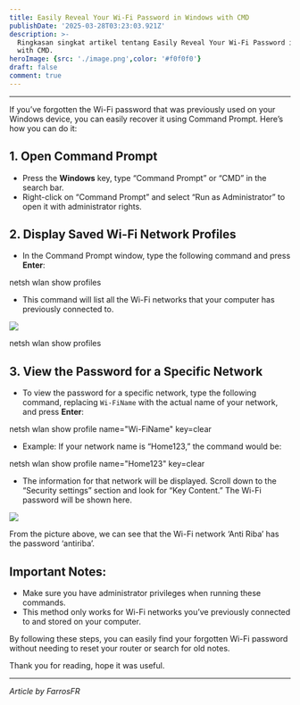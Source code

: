 ```yaml
---
title: Easily Reveal Your Wi-Fi Password in Windows with CMD
publishDate: '2025-03-28T03:23:03.921Z'
description: >-
  Ringkasan singkat artikel tentang Easily Reveal Your Wi-Fi Password in Windows
  with CMD.
heroImage: {src: './image.png',color: '#f0f0f0'}
draft: false
comment: true
---
```

* * *

If you’ve forgotten the Wi-Fi password that was previously used on your Windows device, you can easily recover it using Command Prompt. Here’s how you can do it:

## 1\. Open Command Prompt

*   Press the **Windows** key, type “Command Prompt” or “CMD” in the search bar.
*   Right-click on “Command Prompt” and select “Run as Administrator” to open it with administrator rights.

## 2\. Display Saved Wi-Fi Network Profiles

*   In the Command Prompt window, type the following command and press **Enter**:

netsh wlan show profiles

*   This command will list all the Wi-Fi networks that your computer has previously connected to.

![](https://cdn-images-1.medium.com/max/800/1*sjIAoMnI8qGfu8IBV5CMvw.png)

netsh wlan show profiles

## 3\. View the Password for a Specific Network

*   To view the password for a specific network, type the following command, replacing `Wi-FiName` with the actual name of your network, and press **Enter**:

netsh wlan show profile name="Wi-FiName" key=clear

*   Example: If your network name is “Home123,” the command would be:

netsh wlan show profile name="Home123" key=clear

*   The information for that network will be displayed. Scroll down to the “Security settings” section and look for “Key Content.” The Wi-Fi password will be shown here.

![](https://cdn-images-1.medium.com/max/800/1*0bkruI6_anCKTv3unVmW4A.png)

From the picture above, we can see that the Wi-Fi network ‘Anti Riba’ has the password ‘antiriba’.

## Important Notes:

*   Make sure you have administrator privileges when running these commands.
*   This method only works for Wi-Fi networks you’ve previously connected to and stored on your computer.

By following these steps, you can easily find your forgotten Wi-Fi password without needing to reset your router or search for old notes.

Thank you for reading, hope it was useful.

* * *

_Article by FarrosFR_
